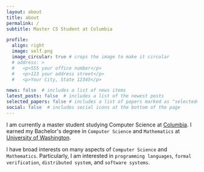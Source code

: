```yaml
---
layout: about
title: about
permalink: /
subtitle: Master CS Student at Columbia

profile:
  align: right
  image: self.png
  image_circular: true # crops the image to make it circular
  # address: >
  #   <p>555 your office number</p>
  #   <p>123 your address street</p>
  #   <p>Your City, State 12345</p>

news: false  # includes a list of news items
latest_posts: false  # includes a list of the newest posts
selected_papers: false # includes a list of papers marked as "selected={true}"
social: false  # includes social icons at the bottom of the page
---
```



I am currently a master student studying Computer Science at [Columbia](https://cs.columbia.edu). I earned my Bachelor's degree in `Computer Science` and `Mathematics` at [University of Washington](https://www.washington.edu).

I have broad interests on many aspects of `Computer Science` and `Mathematics`. Particularly, I am interested in `programming languages`, `formal verification`, `distributed system`, and `software systems`.



<!-- Link to your social media connections, too. This theme is set up to use [Font Awesome icons](http://fortawesome.github.io/Font-Awesome/) and [Academicons](https://jpswalsh.github.io/academicons/), like the ones below. Add your Facebook, Twitter, LinkedIn, Google Scholar, or just disable all of them. -->
